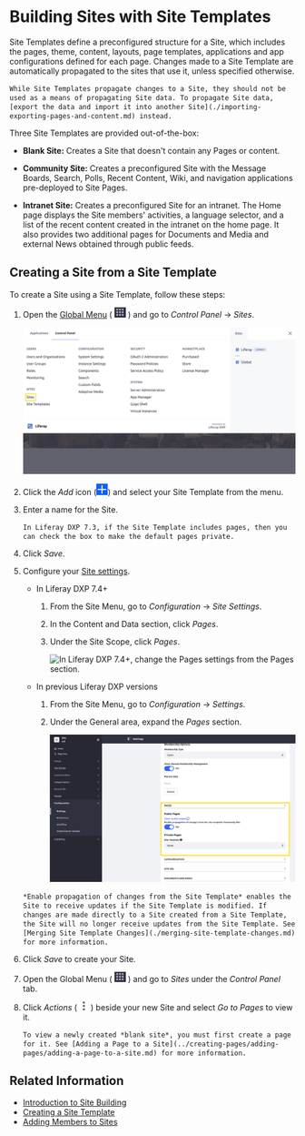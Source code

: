# Building Sites with Site Templates

Site Templates define a preconfigured structure for a Site, which includes the pages, theme, content, layouts, page templates, applications and app configurations defined for each page. Changes made to a Site Template are automatically propagated to the sites that use it, unless specified otherwise.

```{note}
While Site Templates propagate changes to a Site, they should not be used as a means of propagating Site data. To propagate Site data, [export the data and import it into another Site](./importing-exporting-pages-and-content.md) instead.
```

Three Site Templates are provided out-of-the-box:

- **Blank Site:** Creates a Site that doesn't contain any Pages or content.

- **Community Site:** Creates a preconfigured Site with the Message Boards, Search, Polls, Recent Content, Wiki, and navigation applications pre-deployed to Site Pages.

- **Intranet Site:** Creates a preconfigured Site for an intranet. The Home page displays the Site members' activities, a language selector, and a list of the recent content created in the intranet on the home page. It also provides two additional pages for Documents and Media and external News obtained through public feeds.

## Creating a Site from a Site Template

To create a Site using a Site Template, follow these steps:

1. Open the [Global Menu](../../getting-started/navigating-dxp.md) ( ![Global Menu icon](../../images/icon-applications-menu.png) ) and go to *Control Panel* &rarr; *Sites*.

    ![Navigating to the Control Panel to the Sites option.](./building-sites-with-site-templates/images/01.png)

1. Click the *Add* icon (![Add Site](../../images/icon-add.png)) and select your Site Template from the menu.

1. Enter a name for the Site.

   ```{note}
   In Liferay DXP 7.3, if the Site Template includes pages, then you can check the box to make the default pages private.
   ```

1. Click *Save*.

1. Configure your [Site settings](../site-settings/site-settings-ui-reference.md).

    - In Liferay DXP 7.4+

      1. From the Site Menu, go to *Configuration* &rarr; *Site Settings*.
      1. In the Content and Data section, click *Pages*.
      1. Under the Site Scope, click *Pages*.

            ![In Liferay DXP 7.4+, change the Pages settings from the Pages section.](./building-sites-with-site-templates/images/03.png)

    - In previous Liferay DXP versions

      1. From the Site Menu, go to *Configuration* &rarr; *Settings*.
      1. Under the General area, expand the *Pages* section.

            ![In previous Liferay DXP versions, change the Pages settings from the Pages section.](./building-sites-with-site-templates/images/02.png)

    ```{note}
    *Enable propagation of changes from the Site Template* enables the Site to receive updates if the Site Template is modified. If changes are made directly to a Site created from a Site Template, the Site will no longer receive updates from the Site Template. See [Merging Site Template Changes](./merging-site-template-changes.md) for more information.
    ```

1. Click *Save* to create your Site.

1. Open the Global Menu ( ![Global Menu icon](../../images/icon-applications-menu.png) ) and go to *Sites* under the *Control Panel* tab.

1. Click *Actions* ( ![Actions icon](../../images/icon-actions.png) ) beside your new Site and select *Go to Pages* to view it.

    ```{tip}
    To view a newly created *blank site*, you must first create a page for it. See [Adding a Page to a Site](../creating-pages/adding-pages/adding-a-page-to-a-site.md) for more information.
    ```

## Related Information

- [Introduction to Site Building](../introduction-to-site-building.md)
- [Creating a Site Template](./building-sites-with-site-templates.md)
- [Adding Members to Sites](./site-membership/adding-members-to-sites.md)
